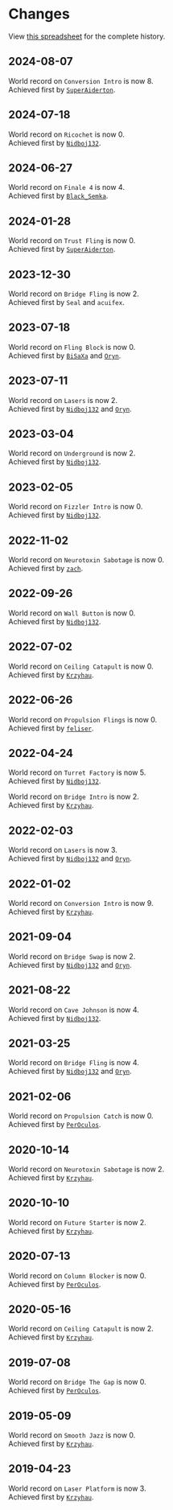 # Changes

View [this spreadsheet] for the complete history.

[this spreadsheet]: https://docs.google.com/spreadsheets/d/e/2PACX-1vTaJXOxGvVTeEMAMSXfbeLp_bMDEJGvPWVhLR7UQQ-ZZBpsTWhoPKxfRW1-lUJ6oNBZRuUXXKUNB8El/pubhtml

## 2024-08-07

World record on `Conversion Intro` is now 8.<br>Achieved first by [`SuperAiderton`].

## 2024-07-18

World record on `Ricochet` is now 0.<br>Achieved first by [`Nidboj132`].

## 2024-06-27

World record on `Finale 4` is now 4.<br>Achieved first by [`Black_Semka`].

## 2024-01-28

World record on `Trust Fling` is now 0.<br>Achieved first by [`SuperAiderton`].

## 2023-12-30

World record on `Bridge Fling` is now 2.<br>Achieved first by `Seal` and `acuifex`.

## 2023-07-18

World record on `Fling Block` is now 0.<br>Achieved first by [`BiSaXa`] and [`Oryn`].

## 2023-07-11

World record on `Lasers` is now 2.<br>Achieved first by [`Nidboj132`] and [`Oryn`].

## 2023-03-04

World record on `Underground` is now 2.<br>Achieved first by [`Nidboj132`].

## 2023-02-05

World record on `Fizzler Intro` is now 0.<br>Achieved first by [`Nidboj132`].

## 2022-11-02

World record on `Neurotoxin Sabotage` is now 0.<br>Achieved first by [`zach`].

## 2022-09-26

World record on `Wall Button` is now 0.<br>Achieved first by [`Nidboj132`].

## 2022-07-02

World record on `Ceiling Catapult` is now 0.<br>Achieved first by [`Krzyhau`].

## 2022-06-26

World record on `Propulsion Flings` is now 0.<br>Achieved first by [`feliser`].

## 2022-04-24

World record on `Turret Factory` is now 5.<br>Achieved first by [`Nidboj132`].

World record on `Bridge Intro` is now 2.<br>Achieved first by [`Krzyhau`].

## 2022-02-03

World record on `Lasers` is now 3.<br>Achieved first by [`Nidboj132`] and [`Oryn`].

## 2022-01-02

World record on `Conversion Intro` is now 9.<br>Achieved first by [`Krzyhau`].

## 2021-09-04

World record on `Bridge Swap` is now 2.<br>Achieved first by [`Nidboj132`] and [`Oryn`].

## 2021-08-22

World record on `Cave Johnson` is now 4.<br>Achieved first by [`Nidboj132`].

## 2021-03-25

World record on `Bridge Fling` is now 4.<br>Achieved first by [`Nidboj132`] and [`Oryn`].

## 2021-02-06

World record on `Propulsion Catch` is now 0.<br>Achieved first by [`PerOculos`].

## 2020-10-14

World record on `Neurotoxin Sabotage` is now 2.<br>Achieved first by [`Krzyhau`].

## 2020-10-10

World record on `Future Starter` is now 2.<br>Achieved first by [`Krzyhau`].

## 2020-07-13

World record on `Column Blocker` is now 0.<br>Achieved first by [`PerOculos`].

## 2020-05-16

World record on `Ceiling Catapult` is now 2.<br>Achieved first by [`Krzyhau`].

## 2019-07-08

World record on `Bridge The Gap` is now 0.<br>Achieved first by [`PerOculos`].

## 2019-05-09

World record on `Smooth Jazz` is now 0.<br>Achieved first by [`Krzyhau`].

## 2019-04-23

World record on `Laser Platform` is now 3.<br>Achieved first by [`Krzyhau`].

[`Krzyhau`]: https://lp.nekz.me/@/76561198096446735
[`PerOculos`]: https://lp.nekz.me/@/76561198003223063
[`Nidboj132`]: https://lp.nekz.me/@/76561198337970645
[`Oryn`]: https://lp.nekz.me/@/76561198134041367
[`feliser`]: https://lp.nekz.me/@/76561198084336096
[`zach`]: https://lp.nekz.me/@/76561198096862334
[`BiSaXa`]: https://lp.nekz.me/@/76561198131629989
[`SuperAiderton`]: https://lp.nekz.me/@/76561199069631083
[`Black_Semka`]: https://lp.nekz.me/@/76561198997027314
